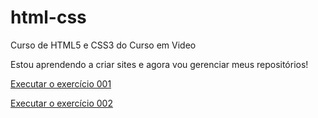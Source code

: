 # html-css
 Curso de HTML5 e CSS3 do Curso em Video

Estou aprendendo a criar sites e agora vou gerenciar meus repositórios!

<a href="https://JeniferOvejero.github.io/html-css/exercicios/ex001/index.html">Executar o exercício 001</a>

<a href="https://JeniferOvejero.github.io/html-css/exercicios/ex002/index.html" target="_blank" rel="external">Executar o exercício 002</a>